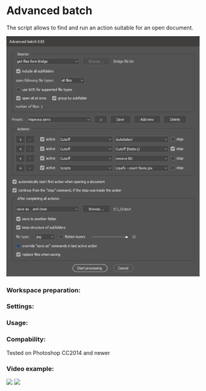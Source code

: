 # Advanced batch

The script allows to find and run an action suitable for an open document.

![](assets/20220316_231334_2022-03-16_23-05-11.png)

### Workspace preparation:



### Settings:



### Usage:


### Compability:

Tested on Photoshop CC2014 and newer

### Video example:

[![](https://img.youtube.com/vi/3nb6p91QpNw/0.jpg)](https://youtu.be/3nb6p91QpNw)
[![](https://img.youtube.com/vi/BAbNqKvDjDE/0.jpg)](https://youtu.be/BAbNqKvDjDE)

